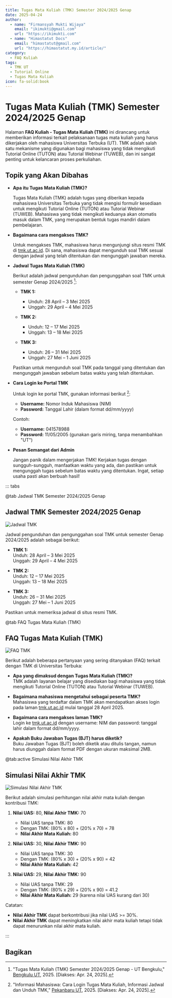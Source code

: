 ```yaml
---
title: Tugas Mata Kuliah (TMK) Semester 2024/2025 Genap
date: 2025-04-24
author:
  - name: "Firmansyah Mukti Wijaya"
    email: "ikimukti@gmail.com"
    url: "https://ikimukti.com"
  - name: "Himastatut Docs"
    email: "himastatut@gmail.com"
    url: "https://himastatut.my.id/article/"
category:
  - FAQ Kuliah
tags:
  - TMK UT
  - Tutorial Online
  - Tugas Mata Kuliah
icon: fa-solid:book
---
```


# Tugas Mata Kuliah (TMK) Semester 2024/2025 Genap

Halaman **FAQ Kuliah - Tugas Mata Kuliah (TMK)** ini dirancang untuk memberikan informasi terkait pelaksanaan tugas mata kuliah yang harus dikerjakan oleh mahasiswa Universitas Terbuka (UT). TMK adalah salah satu mekanisme yang digunakan bagi mahasiswa yang tidak mengikuti Tutorial Online (TUTON) atau Tutorial Webinar (TUWEB), dan ini sangat penting untuk kelancaran proses perkuliahan.

## Topik yang Akan Dibahas

- **Apa itu Tugas Mata Kuliah (TMK)?**
  
  Tugas Mata Kuliah (TMK) adalah tugas yang diberikan kepada mahasiswa Universitas Terbuka yang tidak mengisi formulir kesediaan untuk mengikuti Tutorial Online (TUTON) atau Tutorial Webinar (TUWEB). Mahasiswa yang tidak mengikuti keduanya akan otomatis masuk dalam TMK, yang merupakan bentuk tugas mandiri dalam pembelajaran.

- **Bagaimana cara mengakses TMK?**

  Untuk mengakses TMK, mahasiswa harus mengunjungi situs resmi TMK di [tmk.ut.ac.id](http://tmk.ut.ac.id). Di sana, mahasiswa dapat mengunduh soal TMK sesuai dengan jadwal yang telah ditentukan dan mengunggah jawaban mereka.

- **Jadwal Tugas Mata Kuliah (TMK)**

  Berikut adalah jadwal pengunduhan dan pengunggahan soal TMK untuk semester Genap 2024/2025 [^1]:

  - **TMK 1:**
    - Unduh: 28 April – 3 Mei 2025
    - Unggah: 29 April – 4 Mei 2025
  
  - **TMK 2:**
    - Unduh: 12 – 17 Mei 2025
    - Unggah: 13 – 18 Mei 2025
  
  - **TMK 3:**
    - Unduh: 26 – 31 Mei 2025
    - Unggah: 27 Mei – 1 Juni 2025
  
  Pastikan untuk mengunduh soal TMK pada tanggal yang ditentukan dan mengunggah jawaban sebelum batas waktu yang telah ditentukan.

- **Cara Login ke Portal TMK**
  
  Untuk login ke portal TMK, gunakan informasi berikut [^2]:
  
  - **Username:** Nomor Induk Mahasiswa (NIM)
  - **Password:** Tanggal Lahir (dalam format dd/mm/yyyy)
  
  Contoh:
  - **Username:** 041578988
  - **Password:** 11/05/2005 (gunakan garis miring, tanpa menambahkan "UT")

- **Pesan Semangat dari Admin**
  
  Jangan panik dalam mengerjakan TMK! Kerjakan tugas dengan sungguh-sungguh, manfaatkan waktu yang ada, dan pastikan untuk mengunggah tugas sebelum batas waktu yang ditentukan. Ingat, setiap usaha pasti akan berbuah hasil!

::: tabs

@tab Jadwal TMK Semester 2024/2025 Genap
## Jadwal TMK Semester 2024/2025 Genap

![Jadwal TMK](./2025-04-26-tmk-ut/1.png)

Jadwal pengunduhan dan pengunggahan soal TMK untuk semester Genap 2024/2025 adalah sebagai berikut:

- **TMK 1:**  
  Unduh: 28 April – 3 Mei 2025  
  Unggah: 29 April – 4 Mei 2025

- **TMK 2:**  
  Unduh: 12 – 17 Mei 2025  
  Unggah: 13 – 18 Mei 2025

- **TMK 3:**  
  Unduh: 26 – 31 Mei 2025  
  Unggah: 27 Mei – 1 Juni 2025

Pastikan untuk memeriksa jadwal di situs resmi TMK.

@tab FAQ Tugas Mata Kuliah (TMK)
## FAQ Tugas Mata Kuliah (TMK)

![FAQ TMK](./2025-04-26-tmk-ut/2.png)

Berikut adalah beberapa pertanyaan yang sering ditanyakan (FAQ) terkait dengan TMK di Universitas Terbuka:

- **Apa yang dimaksud dengan Tugas Mata Kuliah (TMK)?**  
  TMK adalah layanan belajar yang disediakan bagi mahasiswa yang tidak mengikuti Tutorial Online (TUTON) atau Tutorial Webinar (TUWEB).
  
- **Bagaimana mahasiswa mengetahui sebagai peserta TMK?**  
  Mahasiswa yang terdaftar dalam TMK akan mendapatkan akses login pada laman [tmk.ut.ac.id](http://tmk.ut.ac.id) mulai tanggal 28 April 2025.
  
- **Bagaimana cara mengakses laman TMK?**  
  Login ke [tmk.ut.ac.id](http://tmk.ut.ac.id) dengan username: NIM dan password: tanggal lahir dalam format dd/mm/yyyy.

- **Apakah Buku Jawaban Tugas (BJT) harus diketik?**  
  Buku Jawaban Tugas (BJT) boleh diketik atau ditulis tangan, namun harus diunggah dalam format PDF dengan ukuran maksimal 2MB.

@tab:active Simulasi Nilai Akhir TMK
## Simulasi Nilai Akhir TMK

![Simulasi Nilai Akhir TMK](./2025-04-26-tmk-ut/3.png)

Berikut adalah simulasi perhitungan nilai akhir mata kuliah dengan kontribusi TMK:

1. **Nilai UAS:** 80, **Nilai Akhir TMK:** 70  
   - Nilai UAS tanpa TMK: 80  
   - Dengan TMK: (80% x 80) + (20% x 70) = 78  
   - **Nilai Akhir Mata Kuliah:** 80

2. **Nilai UAS:** 30, **Nilai Akhir TMK:** 90  
   - Nilai UAS tanpa TMK: 30  
   - Dengan TMK: (80% x 30) + (20% x 90) = 42  
   - **Nilai Akhir Mata Kuliah:** 42

3. **Nilai UAS:** 29, **Nilai Akhir TMK:** 90  
   - Nilai UAS tanpa TMK: 29  
   - Dengan TMK: (80% x 29) + (20% x 90) = 41.2  
   - **Nilai Akhir Mata Kuliah:** 29 (karena nilai UAS kurang dari 30)

Catatan:
- **Nilai Akhir TMK** dapat berkontribusi jika nilai UAS >= 30%.
- **Nilai Akhir TMK** dapat meningkatkan nilai akhir mata kuliah tetapi tidak dapat menurunkan nilai akhir mata kuliah.

:::

## Bagikan

<Share colorful />
<GitContributors />
<GitChangelog />

[^1]: "Tugas Mata Kuliah (TMK) Semester 2024/2025 Genap - UT Bengkulu," [Bengkulu UT](https://bengkulu.ut.ac.id/tmk-2024-2025-genap/), 2025. [Diakses: Apr. 24, 2025].
[^2]: "Informasi Mahasiswa: Cara Login Tugas Mata Kuliah, Informasi Jadwal dan Unduh TMK," [Pekanbaru UT](https://pekanbaru.ut.ac.id/informasi-mahasiswa-cara-login-tugas-mata-kuliah-informasi-jadwal-dan-unduh-tmk/), 2025. [Diakses: Apr. 24, 2025].
